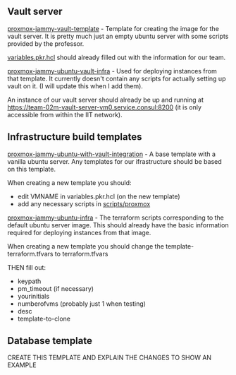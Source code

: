 ## Vault server

[proxmox-jammy-vault-template](/build/packer/proxmox-jammy-vault-template/) - Template for creating the image for the vault server. It is pretty much just an empty ubuntu server with some scripts provided by the professor.

[variables.pkr.hcl](/build/packer/proxmox-jammy-vault-template/variables.pkr.hcl) should already filled out with the information for our team.

[proxmox-jammy-ubuntu-vault-infra](/build/terraform/proxmox-jammy-ubuntu-vault-infra/) - Used for deploying instances from that template. It currently doesn't contain any scripts for actually setting up vault on it. (I will update this when I add them).

An instance of our vault server should already be up and running at https://team-02m-vault-server-vm0.service.consul:8200 (it is only accessible from within the IIT network).

## Infrastructure build templates

[proxmox-jammy-ubuntu-with-vault-integration](/build/packer/proxmox-jammy-ubuntu-with-vault-integration/) - A base template with a vanilla ubuntu server. Any templates for our ifrastructure should be based on this template.

When creating a new template you should:
 - edit VMNAME in variables.pkr.hcl (on the new template)
 - add any necessary scripts in [scripts/proxmox](/build/packer/scripts/proxmox/)

[proxmox-jammy-ubuntu-infra](/build/terraform/proxmox-jammy-ubuntu-infra/) - The terraform scripts corresponding to the default ubuntu server image. This should already have the basic information required for deploying instances from that image.

When creating a new template you should change the template-terraform.tfvars to terraform.tfvars

THEN fill out:
 - keypath
 - pm_timeout (if necessary)
 - yourinitials
 - numberofvms (probably just 1 when testing)
 - desc
 - template-to-clone

 ## Database template

CREATE THIS TEMPLATE AND EXPLAIN THE CHANGES TO SHOW AN EXAMPLE